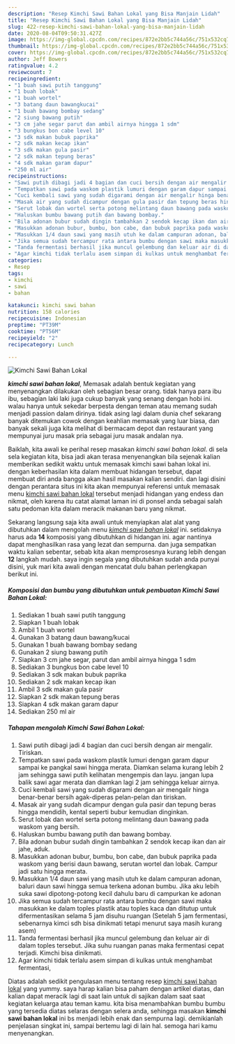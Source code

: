 ```yaml
---
description: "Resep Kimchi Sawi Bahan Lokal yang Bisa Manjain Lidah"
title: "Resep Kimchi Sawi Bahan Lokal yang Bisa Manjain Lidah"
slug: 422-resep-kimchi-sawi-bahan-lokal-yang-bisa-manjain-lidah
date: 2020-08-04T09:50:31.427Z
image: https://img-global.cpcdn.com/recipes/872e2bb5c744a56c/751x532cq70/kimchi-sawi-bahan-lokal-foto-resep-utama.jpg
thumbnail: https://img-global.cpcdn.com/recipes/872e2bb5c744a56c/751x532cq70/kimchi-sawi-bahan-lokal-foto-resep-utama.jpg
cover: https://img-global.cpcdn.com/recipes/872e2bb5c744a56c/751x532cq70/kimchi-sawi-bahan-lokal-foto-resep-utama.jpg
author: Jeff Bowers
ratingvalue: 4.2
reviewcount: 7
recipeingredient:
- "1 buah sawi putih tanggung"
- "1 buah lobak"
- "1 buah wortel"
- "3 batang daun bawangkucai"
- "1 buah bawang bombay sedang"
- "2 siung bawang putih"
- "3 cm jahe segar parut dan ambil airnya hingga 1 sdm"
- "3 bungkus bon cabe level 10"
- "3 sdk makan bubuk paprika"
- "2 sdk makan kecap ikan"
- "3 sdk makan gula pasir"
- "2 sdk makan tepung beras"
- "4 sdk makan garam dapur"
- "250 ml air"
recipeinstructions:
- "Sawi putih dibagi jadi 4 bagian dan cuci bersih dengan air mengalir. Tiriskan."
- "Tempatkan sawi pada waskom plastik lumuri dengan garam dapur sampai ke pangkal sawi hingga merata. Diamkan selama kurang lebih 2 jam sehingga sawi putih kelihatan mengempis dan layu. jangan lupa balik sawi agar merata dan diamkan lagi 2 jam sehingga keluar airnya."
- "Cuci kembali sawi yang sudah digarami dengan air mengalir hinga benar-benar bersih agak-diperas pelan-pelan dan tiriskan."
- "Masak air yang sudah dicampur dengan gula pasir dan tepung beras hingga mendidih, kental seperti bubur kemudian dinginkan."
- "Serut lobak dan wortel serta potong melintang daun bawang pada waskom yang bersih."
- "Haluskan bumbu bawang putih dan bawang bombay."
- "Bila adonan bubur sudah dingin tambahkan 2 sendok kecap ikan dan air jahe, aduk."
- "Masukkan adonan bubur, bumbu, bon cabe, dan bubuk paprika pada waskom yang berisi daun bawang, serutan wortel dan lobak. Campur jadi satu hingga merata."
- "Masukkan 1/4 daun sawi yang masih utuh ke dalam campuran adonan, baluri daun sawi hingga semua terkena adonan bumbu. Jika aku lebih suka sawi dipotong-potong kecil dahulu baru di campurkan ke adonan"
- "Jika semua sudah tercampur rata antara bumbu dengan sawi maka masukkan ke dalam toples plastik atau toples kaca dan ditutup untuk difermentasikan selama 5 jam disuhu ruangan (Setelah 5 jam fermentasi, sebenarnya kimci sdh bisa dinikmati tetapi menurut saya masih kurang asem)"
- "Tanda fermentasi berhasil jika muncul gelembung dan keluar air di dalam toples tersebut. Jika suhu ruangan panas maka fermentasi cepat terjadi. Kimchi bisa dinikmati."
- "Agar kimchi tidak terlalu asem simpan di kulkas untuk menghambat fermentasi,"
categories:
- Resep
tags:
- kimchi
- sawi
- bahan

katakunci: kimchi sawi bahan 
nutrition: 158 calories
recipecuisine: Indonesian
preptime: "PT39M"
cooktime: "PT56M"
recipeyield: "2"
recipecategory: Lunch

---
```



![Kimchi Sawi Bahan Lokal](https://img-global.cpcdn.com/recipes/872e2bb5c744a56c/751x532cq70/kimchi-sawi-bahan-lokal-foto-resep-utama.jpg)

<b><i>kimchi sawi bahan lokal</i></b>, Memasak adalah bentuk kegiatan yang menyenangkan dilakukan oleh sebagian besar orang. tidak hanya para ibu ibu, sebagian laki laki juga cukup banyak yang senang dengan hobi ini. walau hanya untuk sekedar berpesta dengan teman atau memang sudah menjadi passion dalam dirinya. tidak asing lagi dalam dunia chef sekarang banyak ditemukan cowok dengan keahlian memasak yang luar biasa, dan banyak sekali juga kita melihat di bermacam depot dan restaurant yang mempunyai juru masak pria sebagai juru masak andalan nya.

Baiklah, kita awali ke perihal resep masakan <i>kimchi sawi bahan lokal</i>. di sela sela kegiatan kita, bisa jadi akan terasa menyenangkan bila sejenak kalian memberikan sedikit waktu untuk memasak kimchi sawi bahan lokal ini. dengan keberhasilan kita dalam membuat hidangan tersebut, dapat membuat diri anda bangga akan hasil masakan kalian sendiri. dan lagi disini dengan perantara situs ini kita akan mempunyai referensi untuk memasak menu <u>kimchi sawi bahan lokal</u> tersebut menjadi hidangan yang endess dan nikmat, oleh karena itu catat alamat laman ini di ponsel anda sebagai salah satu pedoman kita dalam meracik makanan baru yang nikmat.




Sekarang langsung saja kita awali untuk menyiapkan alat alat yang dibutuhkan dalam mengolah menu <u><i>kimchi sawi bahan lokal</i></u> ini. setidaknya harus ada <b>14</b> komposisi yang dibutuhkan di hidangan ini. agar nantinya dapat menghasilkan rasa yang lezat dan sempurna. dan juga sempatkan waktu kalian sebentar, sebab kita akan memprosesnya kurang lebih dengan <b>12</b> langkah mudah. saya ingin segala yang dibutuhkan sudah anda punyai disini, yuk mari kita awali dengan mencatat dulu bahan perlengkapan berikut ini.

<!--inarticleads1-->

##### Komposisi dan bumbu yang dibutuhkan untuk pembuatan Kimchi Sawi Bahan Lokal:

1. Sediakan 1 buah sawi putih tanggung
1. Siapkan 1 buah lobak
1. Ambil 1 buah wortel
1. Gunakan 3 batang daun bawang/kucai
1. Gunakan 1 buah bawang bombay sedang
1. Gunakan 2 siung bawang putih
1. Siapkan 3 cm jahe segar, parut dan ambil airnya hingga 1 sdm
1. Sediakan 3 bungkus bon cabe level 10
1. Sediakan 3 sdk makan bubuk paprika
1. Sediakan 2 sdk makan kecap ikan
1. Ambil 3 sdk makan gula pasir
1. Siapkan 2 sdk makan tepung beras
1. Siapkan 4 sdk makan garam dapur
1. Sediakan 250 ml air




<!--inarticleads2-->

##### Tahapan mengolah Kimchi Sawi Bahan Lokal:

1. Sawi putih dibagi jadi 4 bagian dan cuci bersih dengan air mengalir. Tiriskan.
1. Tempatkan sawi pada waskom plastik lumuri dengan garam dapur sampai ke pangkal sawi hingga merata. Diamkan selama kurang lebih 2 jam sehingga sawi putih kelihatan mengempis dan layu. jangan lupa balik sawi agar merata dan diamkan lagi 2 jam sehingga keluar airnya.
1. Cuci kembali sawi yang sudah digarami dengan air mengalir hinga benar-benar bersih agak-diperas pelan-pelan dan tiriskan.
1. Masak air yang sudah dicampur dengan gula pasir dan tepung beras hingga mendidih, kental seperti bubur kemudian dinginkan.
1. Serut lobak dan wortel serta potong melintang daun bawang pada waskom yang bersih.
1. Haluskan bumbu bawang putih dan bawang bombay.
1. Bila adonan bubur sudah dingin tambahkan 2 sendok kecap ikan dan air jahe, aduk.
1. Masukkan adonan bubur, bumbu, bon cabe, dan bubuk paprika pada waskom yang berisi daun bawang, serutan wortel dan lobak. Campur jadi satu hingga merata.
1. Masukkan 1/4 daun sawi yang masih utuh ke dalam campuran adonan, baluri daun sawi hingga semua terkena adonan bumbu. Jika aku lebih suka sawi dipotong-potong kecil dahulu baru di campurkan ke adonan
1. Jika semua sudah tercampur rata antara bumbu dengan sawi maka masukkan ke dalam toples plastik atau toples kaca dan ditutup untuk difermentasikan selama 5 jam disuhu ruangan (Setelah 5 jam fermentasi, sebenarnya kimci sdh bisa dinikmati tetapi menurut saya masih kurang asem)
1. Tanda fermentasi berhasil jika muncul gelembung dan keluar air di dalam toples tersebut. Jika suhu ruangan panas maka fermentasi cepat terjadi. Kimchi bisa dinikmati.
1. Agar kimchi tidak terlalu asem simpan di kulkas untuk menghambat fermentasi,




Diatas adalah sedikit pengulasan menu tentang resep <u>kimchi sawi bahan lokal</u> yang yummy. saya harap kalian bisa paham dengan artikel diatas, dan kalian dapat meracik lagi di saat lain untuk di sajikan dalam saat saat kegiatan keluarga atau teman kamu. kita bisa menambahkan bumbu bumbu yang tersedia diatas selaras dengan selera anda, sehingga masakan <b>kimchi sawi bahan lokal</b> ini bs menjadi lebih enak dan sempurna lagi. demikianlah penjelasan singkat ini, sampai bertemu lagi di lain hal. semoga hari kamu menyenangkan.
